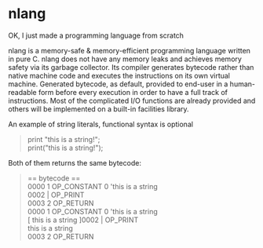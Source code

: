 # nlang
OK, I just made a programming language from scratch

nlang is a memory-safe & memory-efficient programming language written in pure C. nlang does not have any memory leaks and achieves memory safety via its garbage collector. Its compiler generates bytecode rather than native machine code and executes the instructions on its own virtual machine. Generated bytecode, as default, provided to end-user in a human-readable form before every execution in order to have a full track of instructions. Most of the complicated I/O functions are already provided and others will be implemented on a built-in facilities library.

An example of string literals, functional syntax is optional
> print "this is a string!";  
> print("this is a string!");  

Both of them returns the same bytecode:

> == bytecode ==  
> 0000    1 OP_CONSTANT         0 'this is a string  
> 0002     |    OP_PRINT  
> 0003    2 OP_RETURN  
>        0000    1 OP_CONSTANT         0 'this is a string  
>        [ this is a string ]0002     |    OP_PRINT  
> this is a string  
>         0003    2 OP_RETURN  
